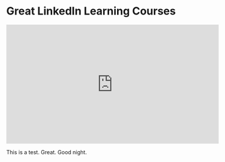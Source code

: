 <h1>Great LinkedIn Learning Courses</h1>

<iframe width="560" height="315" src="https://www.youtube.com/embed/A-mO7rbYtgk" title="YouTube video player" frameborder="0" allow="accelerometer; autoplay; clipboard-write; encrypted-media; gyroscope; picture-in-picture" allowfullscreen></iframe>

This is a test. Great. Good night.
